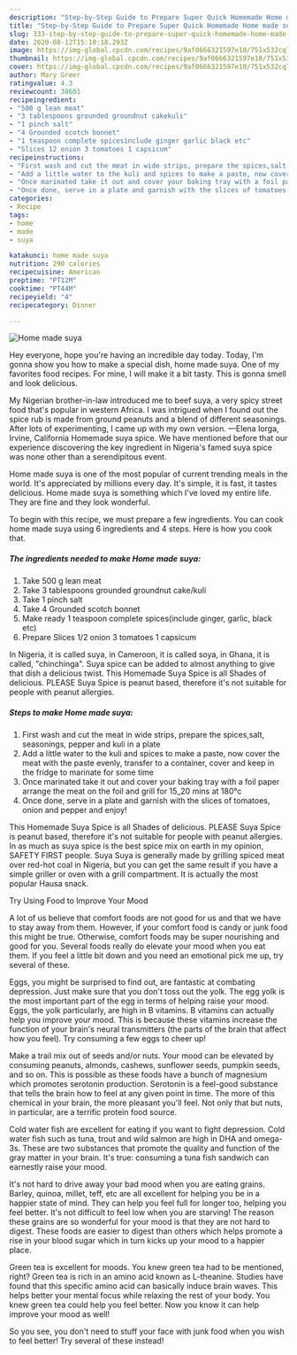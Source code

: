 ```yaml
---
description: "Step-by-Step Guide to Prepare Super Quick Homemade Home made suya"
title: "Step-by-Step Guide to Prepare Super Quick Homemade Home made suya"
slug: 333-step-by-step-guide-to-prepare-super-quick-homemade-home-made-suya
date: 2020-08-12T15:10:18.293Z
image: https://img-global.cpcdn.com/recipes/9af0666321597e10/751x532cq70/home-made-suya-recipe-main-photo.jpg
thumbnail: https://img-global.cpcdn.com/recipes/9af0666321597e10/751x532cq70/home-made-suya-recipe-main-photo.jpg
cover: https://img-global.cpcdn.com/recipes/9af0666321597e10/751x532cq70/home-made-suya-recipe-main-photo.jpg
author: Mary Greer
ratingvalue: 4.3
reviewcount: 38601
recipeingredient:
- "500 g lean meat"
- "3 tablespoons grounded groundnut cakekuli"
- "1 pinch salt"
- "4 Grounded scotch bonnet"
- "1 teaspoon complete spicesinclude ginger garlic black etc"
- "Slices 12 onion 3 tomatoes 1 capsicum"
recipeinstructions:
- "First wash and cut the meat in wide strips, prepare the spices,salt, seasonings, pepper and kuli in a plate"
- "Add a little water to the kuli and spices to make a paste, now cover the meat with the paste evenly, transfer to a container, cover and keep in the fridge to marinate for some time"
- "Once marinated take it out and cover your baking tray with a foil paper arrange the meat on the foil and grill for 15_20 mins at 180°c"
- "Once done, serve in a plate and garnish with the slices of tomatoes, onion and pepper and enjoy!"
categories:
- Recipe
tags:
- home
- made
- suya

katakunci: home made suya 
nutrition: 290 calories
recipecuisine: American
preptime: "PT12M"
cooktime: "PT44M"
recipeyield: "4"
recipecategory: Dinner

---
```



![Home made suya](https://img-global.cpcdn.com/recipes/9af0666321597e10/751x532cq70/home-made-suya-recipe-main-photo.jpg)

Hey everyone, hope you're having an incredible day today. Today, I'm gonna show you how to make a special dish, home made suya. One of my favorites food recipes. For mine, I will make it a bit tasty. This is gonna smell and look delicious.

My Nigerian brother-in-law introduced me to beef suya, a very spicy street food that&#39;s popular in western Africa. I was intrigued when I found out the spice rub is made from ground peanuts and a blend of different seasonings. After lots of experimenting, I came up with my own version. —Elena Iorga, Irvine, California Homemade suya spice. We have mentioned before that our experience discovering the key ingredient in Nigeria&#39;s famed suya spice was none other than a serendipitous event.

Home made suya is one of the most popular of current trending meals in the world. It's appreciated by millions every day. It's simple, it is fast, it tastes delicious. Home made suya is something which I've loved my entire life. They are fine and they look wonderful.


To begin with this recipe, we must prepare a few ingredients. You can cook home made suya using 6 ingredients and 4 steps. Here is how you cook that.

<!--inarticleads1-->

##### The ingredients needed to make Home made suya:

1. Take 500 g lean meat
1. Take 3 tablespoons grounded groundnut cake/kuli
1. Take 1 pinch salt
1. Take 4 Grounded scotch bonnet
1. Make ready 1 teaspoon complete spices(include ginger, garlic, black etc)
1. Prepare Slices 1/2 onion 3 tomatoes 1 capsicum


In Nigeria, it is called suya, in Cameroon, it is called soya, in Ghana, it is called, &#34;chinchinga&#34;. Suya spice can be added to almost anything to give that dish a delicious twist. This Homemade Suya Spice is all Shades of delicious. PLEASE Suya Spice is peanut based, therefore it&#39;s not suitable for people with peanut allergies. 

<!--inarticleads2-->

##### Steps to make Home made suya:

1. First wash and cut the meat in wide strips, prepare the spices,salt, seasonings, pepper and kuli in a plate
1. Add a little water to the kuli and spices to make a paste, now cover the meat with the paste evenly, transfer to a container, cover and keep in the fridge to marinate for some time
1. Once marinated take it out and cover your baking tray with a foil paper arrange the meat on the foil and grill for 15_20 mins at 180°c
1. Once done, serve in a plate and garnish with the slices of tomatoes, onion and pepper and enjoy!


This Homemade Suya Spice is all Shades of delicious. PLEASE Suya Spice is peanut based, therefore it&#39;s not suitable for people with peanut allergies. In as much as suya spice is the best spice mix on earth in my opinion, SAFETY FIRST people. Suya Suya is generally made by grilling spiced meat over red-hot coal in Nigeria, but you can get the same result if you have a simple griller or oven with a grill compartment. It is actually the most popular Hausa snack. 

Try Using Food to Improve Your Mood


A lot of us believe that comfort foods are not good for us and that we have to stay away from them. However, if your comfort food is candy or junk food this might be true. Otherwise, comfort foods may be super nourishing and good for you. Several foods really do elevate your mood when you eat them. If you feel a little bit down and you need an emotional pick me up, try several of these.

Eggs, you might be surprised to find out, are fantastic at combating depression. Just make sure that you don't toss out the yolk. The egg yolk is the most important part of the egg in terms of helping raise your mood. Eggs, the yolk particularly, are high in B vitamins. B vitamins can actually help you improve your mood. This is because these vitamins increase the function of your brain's neural transmitters (the parts of the brain that affect how you feel). Try consuming a few eggs to cheer up!

Make a trail mix out of seeds and/or nuts. Your mood can be elevated by consuming peanuts, almonds, cashews, sunflower seeds, pumpkin seeds, and so on. This is possible as these foods have a bunch of magnesium which promotes serotonin production. Serotonin is a feel-good substance that tells the brain how to feel at any given point in time. The more of this chemical in your brain, the more pleasant you'll feel. Not only that but nuts, in particular, are a terrific protein food source.

Cold water fish are excellent for eating if you want to fight depression. Cold water fish such as tuna, trout and wild salmon are high in DHA and omega-3s. These are two substances that promote the quality and function of the gray matter in your brain. It's true: consuming a tuna fish sandwich can earnestly raise your mood. 

It's not hard to drive away your bad mood when you are eating grains. Barley, quinoa, millet, teff, etc are all excellent for helping you be in a happier state of mind. They can help you feel full for longer too, helping you feel better. It's not difficult to feel low when you are starving! The reason these grains are so wonderful for your mood is that they are not hard to digest. These foods are easier to digest than others which helps promote a rise in your blood sugar which in turn kicks up your mood to a happier place.

Green tea is excellent for moods. You knew green tea had to be mentioned, right? Green tea is rich in an amino acid known as L-theanine. Studies have found that this specific amino acid can basically induce brain waves. This helps better your mental focus while relaxing the rest of your body. You knew green tea could help you feel better. Now you know it can help improve your mood as well!

So you see, you don't need to stuff your face with junk food when you wish to feel better! Try several of these instead!


